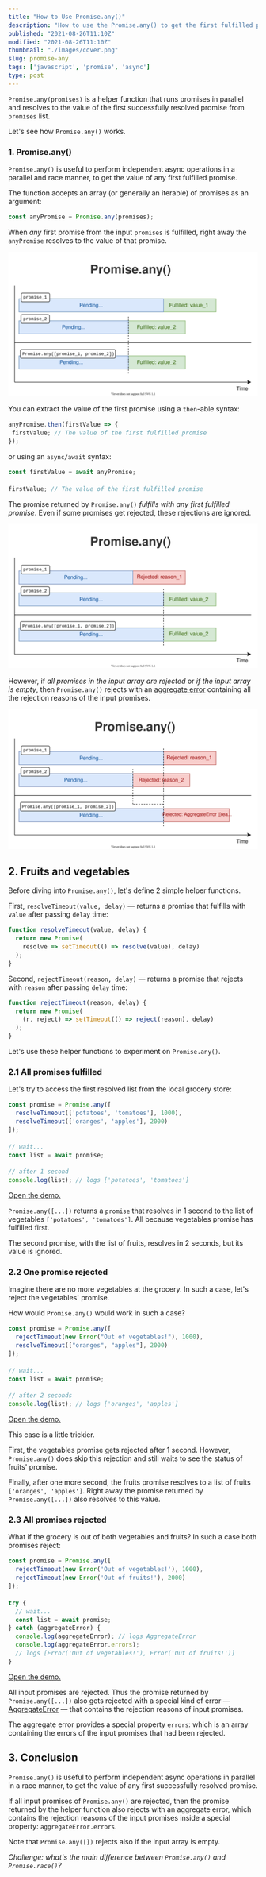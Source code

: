 ```yaml
---
title: "How to Use Promise.any()"
description: "How to use the Promise.any() to get the first fulfilled promise from an array of promises."
published: "2021-08-26T11:10Z"
modified: "2021-08-26T11:10Z"
thumbnail: "./images/cover.png"
slug: promise-any
tags: ['javascript', 'promise', 'async']
type: post
---
```


`Promise.any(promises)` is a helper function that runs promises in parallel and resolves to the value of the first successfully resolved promise from `promises` list.  

Let's see how `Promise.any()` works.  

<Affiliate />

### 1. Promise.any()

`Promise.any()` is useful to perform independent async operations in a parallel and race manner, to get the value of any first fulfilled promise.  

The function accepts an array (or generally an iterable) of promises as an argument:

```javascript
const anyPromise = Promise.any(promises);
```

When *any* first promise from the input `promises` is fulfilled, right away the `anyPromise` resolves to the value of that promise. 

![Promise.any(): All fulfilled](./images/all-fulfilled-2.svg)

You can extract the value of the first promise using a `then`-able syntax:

```javascript
anyPromise.then(firstValue => {
 firstValue; // The value of the first fulfilled promise
});
```

or using an `async/await` syntax:  

```javascript
const firstValue = await anyPromise;

firstValue; // The value of the first fulfilled promise
```

The promise returned by `Promise.any()` *fulfills with any first fulfilled promise*. Even if some promises get rejected, these rejections are ignored.  

![Promise.any(): First fulfilled, rejected ignored](./images/rejected-ignored-3.svg)

However, if *all promises in the input array are rejected* or *if the input array is empty*, then `Promise.any()` rejects with an [aggregate error](https://developer.mozilla.org/en-US/docs/Web/JavaScript/Reference/Global_Objects/AggregateError) containing all the rejection reasons of the input promises.  

![Promise.any(): All rejected](./images/all-rejected-2.svg)

## 2. Fruits and vegetables

Before diving into `Promise.any()`, let's define 2 simple helper functions.  

First, `resolveTimeout(value, delay)` &mdash; returns a promise that fulfills with `value` after passing `delay` time:

```javascript
function resolveTimeout(value, delay) {
  return new Promise(
    resolve => setTimeout(() => resolve(value), delay)
  );
}
```

Second, `rejectTimeout(reason, delay)` &mdash; returns a promise that rejects with `reason` after passing `delay` time:

```javascript 
function rejectTimeout(reason, delay) {
  return new Promise(
    (r, reject) => setTimeout(() => reject(reason), delay)
  );
}
```

Let's use these helper functions to experiment on `Promise.any()`.  

### 2.1 All promises fulfilled

Let's try to access the first resolved list from the local grocery store:

```javascript mark=2,3
const promise = Promise.any([
  resolveTimeout(['potatoes', 'tomatoes'], 1000),
  resolveTimeout(['oranges', 'apples'], 2000)
]);

// wait...
const list = await promise;

// after 1 second
console.log(list); // logs ['potatoes', 'tomatoes']
```

[Open the demo.](https://codesandbox.io/s/first-fulfilled-w89h7?file=/src/index.js)

`Promise.any([...])` returns a `promise` that resolves in 1 second to the list of vegetables `['potatoes', 'tomatoes']`. All because vegetables promise has fulfilled first.  

The second promise, with the list of fruits, resolves in 2 seconds, but its value is ignored.  

### 2.2 One promise rejected

Imagine there are no more vegetables at the grocery. In such a case, let's reject the vegetables' promise.  

How would `Promise.any()` would work in such a case?  

```javascript mark=2
const promise = Promise.any([
  rejectTimeout(new Error("Out of vegetables!"), 1000),
  resolveTimeout(["oranges", "apples"], 2000)
]);

// wait...
const list = await promise;

// after 2 seconds
console.log(list); // logs ['oranges', 'apples']
```

[Open the demo.](https://codesandbox.io/s/one-rejected-dkxrw?file=/src/index.js)

This case is a little trickier.  

First, the vegetables promise gets rejected after 1 second. However, `Promise.any()` does skip this rejection and still waits to see the status of fruits' promise.  

Finally, after one more second, the fruits promise resolves to a list of fruits `['oranges', 'apples']`. Right away the promise returned by `Promise.any([...])` also resolves to this value.  

### 2.3 All promises rejected

What if the grocery is out of both vegetables and fruits? In such a case both promises reject:

```javascript mark=2:3
const promise = Promise.any([
  rejectTimeout(new Error('Out of vegetables!'), 1000),
  rejectTimeout(new Error('Out of fruits!'), 2000)
]);

try {
  // wait...
  const list = await promise;
} catch (aggregateError) {
  console.log(aggregateError); // logs AggregateError
  console.log(aggregateError.errors); 
  // logs [Error('Out of vegetables!'), Error('Out of fruits!')]
}
```

[Open the demo.](https://codesandbox.io/s/all-rejected-fbwgu?file=/src/index.js:283-297)

All input promises are rejected. Thus the promise returned by `Promise.any([...])` also gets rejected with a special kind of error &mdash; [AggregateError](https://developer.mozilla.org/en-US/docs/Web/JavaScript/Reference/Global_Objects/AggregateError) &mdash; that contains the rejection reasons of input promises. 

The aggregate error provides a special property `errors`: which is an array containing the errors of the input promises that had been rejected.  

## 3. Conclusion

`Promise.any()` is useful to perform independent async operations in parallel in a race manner, to get the value of any first successfully resolved promise.  

If all input promises of `Promise.any()` are rejected, then the promise returned by the helper function also rejects with an aggregate error, which contains the rejection reasons of the input promises inside a special property: `aggregateError.errors`.  

Note that `Promise.any([])` rejects also if the input array is empty.  

*Challenge: what's the main difference between `Promise.any()` and `Promise.race()`?*
